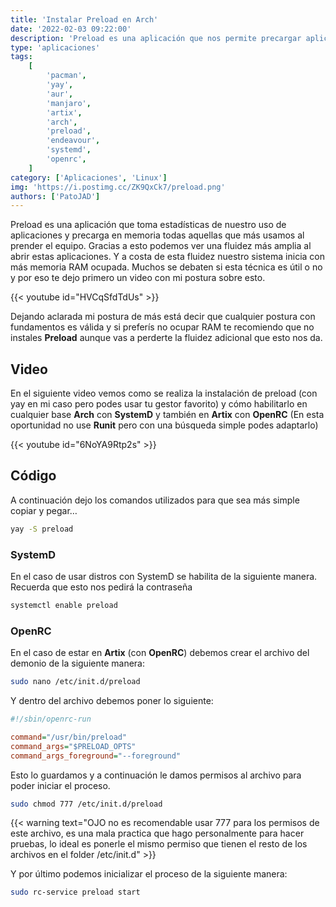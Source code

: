 ```yaml
---
title: 'Instalar Preload en Arch'
date: '2022-02-03 09:22:00'
description: 'Preload es una aplicación que nos permite precargar aplicaciones en la memoria RAM para aumentar la fluidez del sistema operativo aumentando a su vez el consumo de RAM durante el inicio.'
type: 'aplicaciones'
tags:
    [
        'pacman',
        'yay',
        'aur',
        'manjaro',
        'artix',
        'arch',
        'preload',
        'endeavour',
        'systemd',
        'openrc',
    ]
category: ['Aplicaciones', 'Linux']
img: 'https://i.postimg.cc/ZK9QxCk7/preload.png'
authors: ['PatoJAD']
---
```


Preload es una aplicación que toma estadísticas de nuestro uso de aplicaciones y precarga en memoria todas aquellas que más usamos al prender el equipo. Gracias a esto podemos ver una fluidez más amplia al abrir estas aplicaciones. Y a costa de esta fluidez nuestro sistema inicia con más memoria RAM ocupada. Muchos se debaten si esta técnica es útil o no y por eso te dejo primero un video con mi postura sobre esto.

{{< youtube id="HVCqSfdTdUs" >}}

Dejando aclarada mi postura de más está decir que cualquier postura con fundamentos es válida y si preferís no ocupar RAM te recomiendo que no instales **Preload** aunque vas a perderte la fluidez adicional que esto nos da.

## Video

En el siguiente video vemos como se realiza la instalación de preload (con yay en mi caso pero podes usar tu gestor favorito) y cómo habilitarlo en cualquier base **Arch** con **SystemD** y también en **Artix** con **OpenRC** (En esta oportunidad no use **Runit** pero con una búsqueda simple podes adaptarlo)

{{< youtube id="6NoYA9Rtp2s" >}}

## Código

A continuación dejo los comandos utilizados para que sea más simple copiar y pegar…

```bash
yay -S preload
```

### SystemD

En el caso de usar distros con SystemD se habilita de la siguiente manera. Recuerda que esto nos pedirá la contraseña

```bash
systemctl enable preload
```

### OpenRC

En el caso de estar en **Artix** (con **OpenRC**) debemos crear el archivo del demonio de la siguiente manera:

```bash
sudo nano /etc/init.d/preload
```

Y dentro del archivo debemos poner lo siguiente:

```cfg
#!/sbin/openrc-run

command="/usr/bin/preload"
command_args="$PRELOAD_OPTS"
command_args_foreground="--foreground"
```

Esto lo guardamos y a continuación le damos permisos al archivo para poder iniciar el proceso.

```bash
sudo chmod 777 /etc/init.d/preload
```

{{< warning text="OJO no es recomendable usar 777 para los permisos de este archivo, es una mala practica que hago personalmente para hacer pruebas, lo ideal es ponerle el mismo permiso que tienen el resto de los archivos en el folder /etc/init.d" >}}

Y por último podemos inicializar el proceso de la siguiente manera:

```bash
sudo rc-service preload start
```
